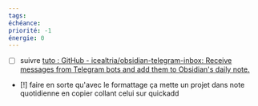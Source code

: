 ```yaml
---
tags:
échéance: 
priorité: -1
énergie: 0
---
```

- [ ] suivre [tuto : GitHub - icealtria/obsidian-telegram-inbox: Receive messages from Telegram bots and add them to Obsidian's daily note.](https://github.com/icealtria/obsidian-telegram-inbox?tab=readme-ov-file#usage) 
- [!] faire en sorte qu'avec le formattage ça mette un projet dans note quotidienne en copier collant celui sur quickadd